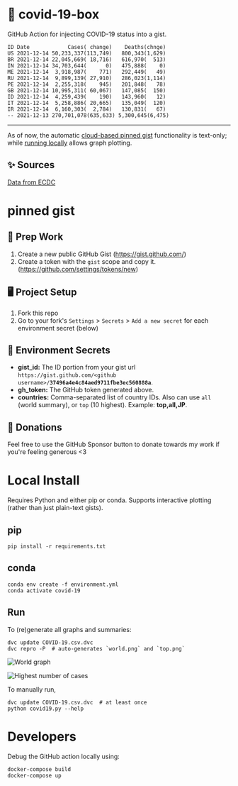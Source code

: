 # 🏥 covid-19-box

GitHub Action for injecting COVID-19 status into a gist.

```
ID Date            Cases( change)    Deaths(chnge)
US 2021-12-14 50,233,337(113,749)   800,343(1,629)
BR 2021-12-14 22,045,669( 18,716)   616,970(  513)
IN 2021-12-14 34,703,644(      0)   475,888(    0)
ME 2021-12-14  3,918,987(    771)   292,449(   49)
RU 2021-12-14  9,899,139( 27,910)   286,023(1,114)
PE 2021-12-14  2,255,318(    945)   201,848(   78)
GB 2021-12-14 10,995,311( 60,067)   147,085(  150)
ID 2021-12-14  4,259,439(    190)   143,960(   12)
IT 2021-12-14  5,258,886( 20,665)   135,049(  120)
IR 2021-12-14  6,160,303(  2,784)   130,831(   67)
-- 2021-12-13 270,701,078(635,633) 5,300,645(6,475)
```

---

As of now, the automatic [cloud-based pinned gist](#pinned-gist) functionality is text-only;
while [running locally](#local-install) allows graph plotting.

## ✨ Sources

[Data from ECDC](https://www.ecdc.europa.eu/en/publications-data/download-todays-data-geographic-distribution-covid-19-cases-worldwide)

# pinned gist

## 🎒 Prep Work
1. Create a new public GitHub Gist (https://gist.github.com/)
1. Create a token with the `gist` scope and copy it. (https://github.com/settings/tokens/new)

## 🖥 Project Setup
1. Fork this repo
1. Go to your fork's `Settings` > `Secrets` > `Add a new secret` for each environment secret (below)

## 🤫 Environment Secrets
- **gist_id:** The ID portion from your gist url `https://gist.github.com/<github username>/`**`37496a4e4c84aed9711fbe3ec560888a`**.
- **gh_token:** The GitHub token generated above.
- **countries:** Comma-separated list of country IDs. Also can use `all` (world summary), or `top` (10 highest). Example: **top,all,JP**.

## 💸 Donations

Feel free to use the GitHub Sponsor button to donate towards my work if you're feeling generous <3

# Local Install

Requires Python and either pip or conda. Supports interactive plotting (rather than just plain-text gists).

## pip

```
pip install -r requirements.txt
```

## conda

```
conda env create -f environment.yml
conda activate covid-19
```

## Run

To (re)generate all graphs and summaries:

```
dvc update COVID-19.csv.dvc
dvc repro -P  # auto-generates `world.png` and `top.png`
```

![World graph](world.png)

![Highest number of cases](top.png)

To manually run,

```
dvc update COVID-19.csv.dvc  # at least once
python covid19.py --help
```

# Developers

Debug the GitHub action locally using:

```
docker-compose build
docker-compose up
```
